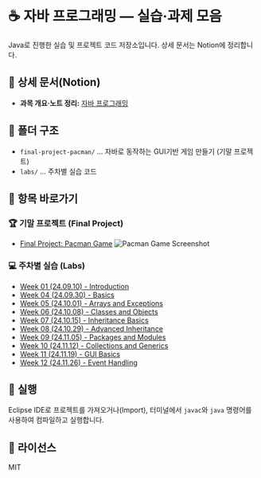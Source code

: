 # ☕️ 자바 프로그래밍 — 실습·과제 모음

Java로 진행한 실습 및 프로젝트 코드 저장소입니다. 상세 문서는 Notion에 정리합니다.

## 🔗 상세 문서(Notion)
- **과목 개요·노트 정리:** [자바 프로그래밍](https://www.notion.so/52d43a800b744cffbf32f67c43e75e8a?source=copy_link)

## 📂 폴더 구조
- `final-project-pacman/` … 자바로 동작하는 GUI기반 게임 만들기 (기말 프로젝트)
- `labs/` … 주차별 실습 코드

## 🧭 항목 바로가기

### 🏆 기말 프로젝트 (Final Project)
- [Final Project: Pacman Game](https://github.com/jihun-moon/daegu-univ-cs/tree/main/2nd-grade/java-programming/final-project-pacman)
![Pacman Game Screenshot](./assets/pacman-game-screenshot.png)

### 💻 주차별 실습 (Labs)
- [Week 01 (24.09.10) - Introduction](https://github.com/jihun-moon/daegu-univ-cs/tree/main/2nd-grade/java-programming/labs/01-week-20240910-introduction)
- [Week 04 (24.09.30) - Basics](https://github.com/jihun-moon/daegu-univ-cs/tree/main/2nd-grade/java-programming/labs/04-week-20240930-basics)
- [Week 05 (24.10.01) - Arrays and Exceptions](https://github.com/jihun-moon/daegu-univ-cs/tree/main/2nd-grade/java-programming/labs/05-week-20241001-arrays-and-exceptions)
- [Week 06 (24.10.08) - Classes and Objects](https://github.com/jihun-moon/daegu-univ-cs/tree/main/2nd-grade/java-programming/labs/06-week-20241008-classes-and-objects)
- [Week 07 (24.10.15) - Inheritance Basics](https://github.com/jihun-moon/daegu-univ-cs/tree/main/2nd-grade/java-programming/labs/07-week-20241015-inheritance-basics)
- [Week 08 (24.10.29) - Advanced Inheritance](https://github.com/jihun-moon/daegu-univ-cs/tree/main/2nd-grade/java-programming/labs/08-week-20241029-advanced-inheritance)
- [Week 09 (24.11.05) - Packages and Modules](https://github.com/jihun-moon/daegu-univ-cs/tree/main/2nd-grade/java-programming/labs/09-week-20241105-packages-and-modules)
- [Week 10 (24.11.12) - Collections and Generics](https://github.com/jihun-moon/daegu-univ-cs/tree/main/2nd-grade/java-programming/labs/10-week-20241112-collections-and-generics)
- [Week 11 (24.11.19) - GUI Basics](https://github.com/jihun-moon/daegu-univ-cs/tree/main/2nd-grade/java-programming/labs/11-week-20241119-gui-basics)
- [Week 12 (24.11.26) - Event Handling](https://github.com/jihun-moon/daegu-univ-cs/tree/main/2nd-grade/java-programming/labs/12-week-20241126-event-handling)

## 🚀 실행
Eclipse IDE로 프로젝트를 가져오거나(Import), 터미널에서 `javac`와 `java` 명령어를 사용하여 컴파일하고 실행합니다.

## 📄 라이선스
MIT
